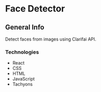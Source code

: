 # Face Detector



## General Info
Detect faces from images using Clarifai API.

### Technologies

* React
* CSS
* HTML
* JavaScript
* Tachyons

